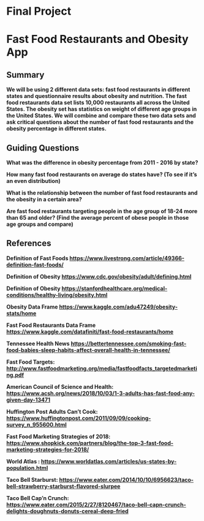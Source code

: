 # Final Project

# Fast Food Restaurants and Obesity App 

## Summary

**We will be using 2 different data sets: fast food restaurants in different states and questionnaire results about obesity and nutrition. The fast food restaurants data set lists 10,000 restaurants all across the United States. The obesity set has statistics on weight of different age groups in the United States. We will combine and compare these two data sets and ask critical questions about the number of fast food restaurants and the obesity percentage in different states.**


## Guiding Questions 

**What was the difference in obesity percentage from 2011 - 2016 by state?**


**How many fast food restaurants on average do states have? (To see if it’s an even distribution)**


**What is the relationship between the number of fast food restaurants and the obesity in a certain area?**


**Are fast food restaurants targeting people in the age group of 18-24 more than 65 and older? (Find the average percent of obese people in those age groups and compare)**


## References

**Definition of Fast Foods https://www.livestrong.com/article/49366-definition-fast-foods/**


**Definition of Obesity https://www.cdc.gov/obesity/adult/defining.html**


**Definition of Obesity https://stanfordhealthcare.org/medical-conditions/healthy-living/obesity.html**


**Obesity Data Frame https://www.kaggle.com/adu47249/obesity-stats/home**


**Fast Food Restaurants Data Frame https://www.kaggle.com/datafiniti/fast-food-restaurants/home**


**Tennessee Health News https://bettertennessee.com/smoking-fast-food-babies-sleep-habits-affect-overall-health-in-tennessee/**


**Fast Food Targets: http://www.fastfoodmarketing.org/media/fastfoodfacts_targetedmarketing.pdf**


**American Council of Science and Health: https://www.acsh.org/news/2018/10/03/1-3-adults-has-fast-food-any-given-day-13471**


**Huffington Post Adults Can’t Cook: https://www.huffingtonpost.com/2011/09/09/cooking-survey_n_955600.html**


**Fast Food Marketing Strategies of 2018: https://www.shopkick.com/partners/blog/the-top-3-fast-food-marketing-strategies-for-2018/**


**World Atlas : https://www.worldatlas.com/articles/us-states-by-population.html**


**Taco Bell Starburst: https://www.eater.com/2014/10/10/6956623/taco-bell-strawberry-starburst-flavored-slurpee**


**Taco Bell Cap’n Crunch: https://www.eater.com/2015/2/27/8120467/taco-bell-capn-crunch-delights-doughnuts-donuts-cereal-deep-fried**

